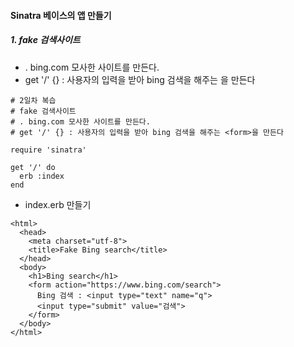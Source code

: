 #### Sinatra 베이스의 앱 만들기

##### 1. fake 검색사이트

- . bing.com 모사한 사이트를 만든다.
- get '/' {} : 사용자의 입력을 받아 bing 검색을 해주는 을 만든다

```
# 2일차 복습
# fake 검색사이트
# . bing.com 모사한 사이트를 만든다.
# get '/' {} : 사용자의 입력을 받아 bing 검색을 해주는 <form>을 만든다

require 'sinatra'

get '/' do
  erb :index
end
```

- index.erb 만들기

```
<html>
  <head>
    <meta charset="utf-8">
    <title>Fake Bing search</title>
  </head>
  <body>
    <h1>Bing search</h1>
    <form action="https://www.bing.com/search">
      Bing 검색 : <input type="text" name="q">
      <input type="submit" value="검색">
    </form>
  </body>
</html>
```